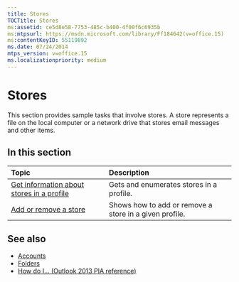 ```yaml
---
title: Stores
TOCTitle: Stores
ms:assetid: ce5d8e58-7753-485c-b400-4f00f6c6935b
ms:mtpsurl: https://msdn.microsoft.com/library/Ff184642(v=office.15)
ms:contentKeyID: 55119892
ms.date: 07/24/2014
mtps_version: v=office.15
ms.localizationpriority: medium
---
```


# Stores

This section provides sample tasks that involve stores. A store represents a file on the local computer or a network drive that stores email messages and other items.

## In this section

|Topic|Description|
|:----|:----------|
|[Get information about stores in a profile](how-to-get-information-about-stores-in-a-profile.md)  |Gets and enumerates stores in a profile.|
|[Add or remove a store](how-to-add-or-remove-a-store.md)  |Shows how to add or remove a store in a given profile.|

## See also

- [Accounts](accounts.md)
- [Folders](folders.md)
- [How do I... (Outlook 2013 PIA reference)](how-do-i-outlook-2013-pia-reference.md)

